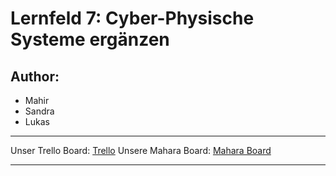 # Lernfeld 7: Cyber-Physische Systeme ergänzen

## Author:
- Mahir
- Sandra
- Lukas

---

Unser Trello Board: [Trello](https://trello.com/b/tVb39uVL/lf-7-mahir-sandra-lukas)
Unsere Mahara Board: [Mahara Board](https://mahara.itech-bs14.de/group/members.php?id=1378)

---
